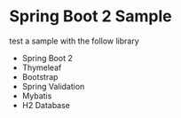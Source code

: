 # Spring Boot 2 Sample
test
a sample with the follow library
- Spring Boot 2
- Thymeleaf
- Bootstrap
- Spring Validation
- Mybatis
- H2 Database
